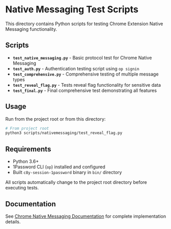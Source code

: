 # Native Messaging Test Scripts

This directory contains Python scripts for testing Chrome Extension Native Messaging functionality.

## Scripts

- **`test_native_messaging.py`** - Basic protocol test for Chrome Native Messaging
- **`test_auth.py`** - Authentication testing script using `op signin`
- **`test_comprehensive.py`** - Comprehensive testing of multiple message types
- **`test_reveal_flag.py`** - Tests reveal flag functionality for sensitive data
- **`test_final.py`** - Final comprehensive test demonstrating all features

## Usage

Run from the project root or from this directory:

```bash
# From project root
python3 scripts/nativemessaging/test_reveal_flag.py
```

## Requirements

- Python 3.6+
- 1Password CLI (`op`) installed and configured
- Built `c8y-session-1password` binary in `bin/` directory

All scripts automatically change to the project root directory before executing tests.

## Documentation

See [Chrome Native Messaging Documentation](../../docs/chrome-native-messaging.md) for complete implementation details.

